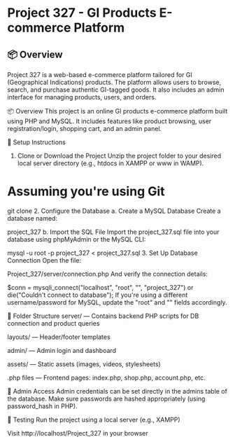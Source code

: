 # Project 327 - GI Products E-commerce Platform

## 📦 Overview

Project 327 is a web-based e-commerce platform tailored for GI (Geographical Indications) products. The platform allows users to browse, search, and purchase authentic GI-tagged goods. It also includes an admin interface for managing products, users, and orders.

📦 Overview
This project is an online GI products e-commerce platform built using PHP and MySQL. It includes features like product browsing, user registration/login, shopping cart, and an admin panel.

🚀 Setup Instructions
1. Clone or Download the Project
Unzip the project folder to your desired local server directory (e.g., htdocs in XAMPP or www in WAMP).

# Assuming you're using Git
git clone <repository-url>
2. Configure the Database
a. Create a MySQL Database
Create a database named:

project_327
b. Import the SQL File
Import the project_327.sql file  into your database using phpMyAdmin or the MySQL CLI:

mysql -u root -p project_327 < project_327.sql
3. Set Up Database Connection
Open the file:

Project_327/server/connection.php
And verify the connection details:

$conn = mysqli_connect("localhost", "root", "", "project_327")
        or die("Couldn't connect to database");
If you're using a different username/password for MySQL, update the "root" and "" fields accordingly.

📁 Folder Structure
server/ — Contains backend PHP scripts for DB connection and product queries

layouts/ — Header/footer templates

admin/ — Admin login and dashboard

assets/ — Static assets (images, videos, stylesheets)

.php files — Frontend pages: index.php, shop.php, account.php, etc.

🔐 Admin Access
Admin credentials can be set directly in the admins table of the database. Make sure passwords are hashed appropriately (using password_hash in PHP).

🧪 Testing
Run the project using a local server (e.g., XAMPP)

Visit http://localhost/Project_327 in your browser
